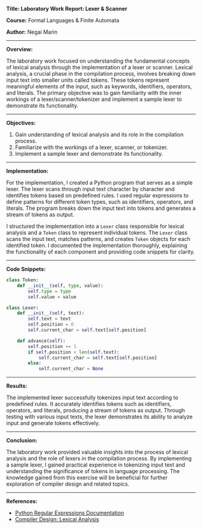 **Title: Laboratory Work Report: Lexer & Scanner**

**Course:** Formal Languages & Finite Automata

**Author:** Negai Marin

---

**Overview:**

The laboratory work focused on understanding the fundamental concepts of lexical analysis through the implementation of a lexer or scanner. Lexical analysis, a crucial phase in the compilation process, involves breaking down input text into smaller units called tokens. These tokens represent meaningful elements of the input, such as keywords, identifiers, operators, and literals. The primary objective was to gain familiarity with the inner workings of a lexer/scanner/tokenizer and implement a sample lexer to demonstrate its functionality.

---

**Objectives:**

1. Gain understanding of lexical analysis and its role in the compilation process.
2. Familiarize with the workings of a lexer, scanner, or tokenizer.
3. Implement a sample lexer and demonstrate its functionality.

---

**Implementation:**

For the implementation, I created a Python program that serves as a simple lexer. The lexer scans through input text character by character and identifies tokens based on predefined rules. I used regular expressions to define patterns for different token types, such as identifiers, operators, and literals. The program breaks down the input text into tokens and generates a stream of tokens as output.

I structured the implementation into a `Lexer` class responsible for lexical analysis and a `Token` class to represent individual tokens. The `Lexer` class scans the input text, matches patterns, and creates `Token` objects for each identified token. I documented the implementation thoroughly, explaining the functionality of each component and providing code snippets for clarity.

---

**Code Snippets:**

```python
class Token:
    def __init__(self, type, value):
        self.type = type
        self.value = value

class Lexer:
    def __init__(self, text):
        self.text = text
        self.position = 0
        self.current_char = self.text[self.position]

    def advance(self):
        self.position += 1
        if self.position < len(self.text):
            self.current_char = self.text[self.position]
        else:
            self.current_char = None

```

---

**Results:**

The implemented lexer successfully tokenizes input text according to predefined rules. It accurately identifies tokens such as identifiers, operators, and literals, producing a stream of tokens as output. Through testing with various input texts, the lexer demonstrates its ability to analyze input and generate tokens effectively.

---

**Conclusion:**

The laboratory work provided valuable insights into the process of lexical analysis and the role of lexers in the compilation process. By implementing a sample lexer, I gained practical experience in tokenizing input text and understanding the significance of tokens in language processing. The knowledge gained from this exercise will be beneficial for further exploration of compiler design and related topics.

---

**References:**

- [Python Regular Expressions Documentation](https://docs.python.org/3/library/re.html)
- [Compiler Design: Lexical Analysis](https://www.geeksforgeeks.org/compiler-design-lexical-analysis/)


